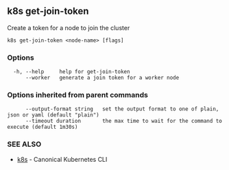 ## k8s get-join-token

Create a token for a node to join the cluster

```
k8s get-join-token <node-name> [flags]
```

### Options

```
  -h, --help     help for get-join-token
      --worker   generate a join token for a worker node
```

### Options inherited from parent commands

```
      --output-format string   set the output format to one of plain, json or yaml (default "plain")
      --timeout duration       the max time to wait for the command to execute (default 1m30s)
```

### SEE ALSO

* [k8s](k8s.md)	 - Canonical Kubernetes CLI

